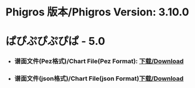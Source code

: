 
# Phigros 版本/Phigros Version:  3.10.0

# __ぱぴぷぴぷぴぱ - 5.0__

- ### __谱面文件(Pez格式)/Chart File(Pez Format):  [下载/Download](https://github.com/Po6647A/PAR/releases/download/3.10.0/0)__

- ### __谱面文件(json格式)/Chart File(json Format)[下载/Download](https://github.com/Po6647A/PAR/releases/download/3.10.0/774.json)__

